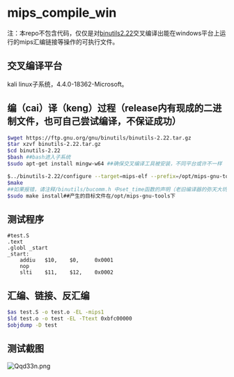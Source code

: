 # mips_compile_win

注：本repo不包含代码，仅仅是对[binutils2.22](https://ftp.gnu.org/gnu/binutils/binutils-2.22.tar.gz)交叉编译出能在windows平台上运行的mips汇编链接等操作的可执行文件。

## 交叉编译平台

kali linux子系统，4.4.0-18362-Microsoft。

## 编（cai）译（keng）过程（release内有现成的二进制文件，也可自己尝试编译，不保证成功）

```bash
$wget https://ftp.gnu.org/gnu/binutils/binutils-2.22.tar.gz
$tar xzvf binutils-2.22.tar.gz
$cd binutils-2.22
$bash ##bash进入子系统
$sudo apt-get install mingw-w64 ##确保交叉编译工具被安装，不同平台或许不一样

$../binutils-2.22/configure --target=mips-elf --prefix=/opt/mips-gnu-tools --enable-multilib --host=i686-w64-mingw32 --build=i686-pc-linux-gnu --disable-werror
$make
##如果报错，请注释/binutils/bucomm.h 中set_time函数的声明（老旧编译器的弥天大坑，会产生conflict声明）后再次make
$sudo make install##产生的目标文件在/opt/mips-gnu-tools下

```

## 测试程序

```assembly
#test.S
.text
.globl _start
_start:
    addiu   $10,    $0,     0x0001
    nop
    slti    $11,    $12,    0x0002  
```

## 汇编、链接、反汇编

```bash
$as test.S -o test.o -EL -mips1
$ld test.o -o test -EL -Ttext 0xbfc00000
$objdump -D test
```

## 测试截图

![Qqd33n.png](https://s2.ax1x.com/2019/12/19/Qqd33n.png)
